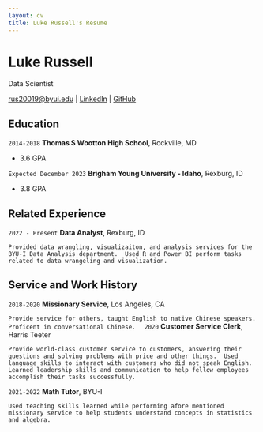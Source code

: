 ```yaml
---
layout: cv
title: Luke Russell's Resume
---
```

# Luke Russell
Data Scientist 
<div id="webaddress">
<a href="rus20019@byui.edu">rus20019@byui.edu</a>
|
 <a href="https://www.linkedin.com/in/luke-r-b52969b0/">LinkedIn</a>
| <a href="https://byuids-resumes.github.io/russell_luke_resume-1/">GitHub</a>
</div>

<!-- https://www.monique.tech/the-art-of-markdown -->

## Education

`2014-2018`
__Thomas S Wootton High School__, Rockville, MD 

- 3.6 GPA

`Expected December 2023`
__Brigham Young University - Idaho__, Rexburg, ID

- 3.8 GPA


## Related Experience

`2022 - Present`
__Data Analyst__, Rexburg, ID 

`Provided data wrangling, visualizaiton, and analysis services for the BYU-I Data Analysis department. 
Used R and Power BI perform tasks related to data wrangeling and visualization.` 

## Service and Work History

`2018-2020`
__Missionary Service__, Los Angeles, CA

`Provide service for others, taught English to native Chinese speakers. 
Proficent in conversational Chinese. 
`
`2020` 
__Customer Service Clerk__, Harris Teeter

`Provide world-class customer service to customers, answering their questions and solving problems with price and other things. 
Used language skills to interact with customers who did not speak English. 
Learned leadership skills and communication to help fellow employees accomplish their tasks successfully. `

`2021-2022`
__Math Tutor__, BYU-I

`Used teaching skills learned while performing afore mentioned missionary service to help students understand concepts in statistics and algebra. ` 






<!-- ### Footer

Last updated: May 2013 -->


